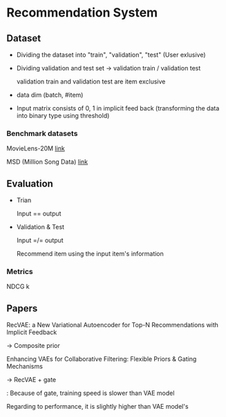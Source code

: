 # Recommendation System

## Dataset

- Dividing the dataset into "train", "validation", "test" (User exlusive)

- Dividing validation and test set -> validation train / validation test

   validation train and validation test are item exclusive 
 
- data dim (batch, #item) 
  
- Input matrix consists of 0, 1 in implicit feed back (transforming the data into binary type using threshold) 

### Benchmark datasets

MovieLens-20M [link](https://grouplens.org/datasets/movielens/20m/)

MSD (Million Song Data) [link](http://millionsongdataset.com/)


## Evaluation

- Trian
  
   Input == output 
   
- Validation & Test

   Input =/= output
   
   Recommend item using the input item's information

### Metrics

NDCG k 
 

## Papers

RecVAE: a New Variational Autoencoder for Top-N Recommendations with Implicit Feedback

 -> Composite prior 

Enhancing VAEs for Collaborative Filtering: Flexible Priors & Gating Mechanisms
  
 -> RecVAE + gate 
 
 : Because of gate, training speed is slower than VAE model 
  
   Regarding to performance, it is slightly higher than VAE model's
 
 
